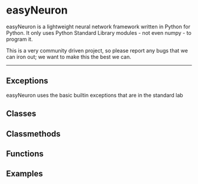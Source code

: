 # easyNeuron
easyNeuron is a lightweight neural network framework written in Python for Python.
It only uses Python Standard Library modules - not even numpy - to program it.

This is a very community driven project, so please report any bugs that we can iron out;
we want to make this the best we can.


--------

## Exceptions
easyNeuron uses the basic builtin exceptions that are in the standard lab

## Classes
## Classmethods
## Functions
## Examples
